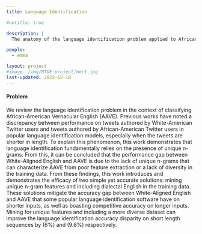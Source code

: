 ```yaml
---
title: Language Identification

#notitle: true

description: |
  The anatomy of the language identification problem applied to African-American Vernacular English

people:
  - emma

layout: project
#image: /img/MTDE-project/bert.jpg
last-updated: 2022-12-18
---
```


<!-- ## Classification of mathematical tokens in technical literature -->

#### Problem

We review the language identification problem in the context of classifying African-American Vernacular English (AAVE). Previous works have noted a discrepancy between performance on tweets authored by White-American Twitter users and tweets authored by African-American Twitter users in popular language identification models, especially when the tweets are shorter in length. To explain this phenomenon, this work demonstrates that language identification fundamentally relies on the presence of unique n-grams. From this, it can be concluded that the performance gap between White-Aligned English and AAVE is due to the lack of unique n-grams that can characterize AAVE from poor feature extraction or a lack of diversity in the training data. From these findings, this work introduces and demonstrates the efficacy of two simple yet accurate solutions: mining unique n-gram features and including dialectal English in the training data. These solutions mitigate the accuracy gap between White-Aligned English and AAVE that some popular language identification software have on shorter inputs, as well as boasting competitive accuracy on longer inputs. Mining for unique features and including a more diverse dataset can improve the language identification accuracy disparity on short length sequences by (6%) and (9.8%) respectively.
